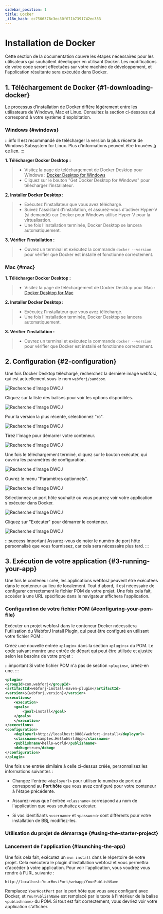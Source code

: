 ```yaml
---
sidebar_position: 1
title: Docker
_i18n_hash: ec7566378c3ec80f071b7391742ec353
---
```

# Installation de Docker

Cette section de la documentation couvre les étapes nécessaires pour les utilisateurs qui souhaitent développer en utilisant Docker. Les modifications de votre code seront effectuées sur votre machine de développement, et l'application résultante sera exécutée dans Docker.

## 1. Téléchargement de Docker {#1-downloading-docker}

Le processus d'installation de Docker diffère légèrement entre les utilisateurs de Windows, Mac et Linux. Consultez la section ci-dessous qui correspond à votre système d'exploitation.

### Windows {#windows}

:::info
Il est recommandé de télécharger la version la plus récente de Windows Subsystem for Linux. Plus d'informations peuvent être trouvées [à ce lien](https://learn.microsoft.com/en-us/windows/wsl/install).
:::

**1. Télécharger Docker Desktop :**
>- Visitez la page de téléchargement de Docker Desktop pour Windows : [Docker Desktop for Windows](https://www.docker.com/products/docker-desktop/)
>- Cliquez sur le bouton "Get Docker Desktop for Windows" pour télécharger l'installateur.

**2. Installer Docker Desktop :**
>- Exécutez l'installateur que vous avez téléchargé.
>- Suivez l'assistant d'installation, et assurez-vous d'activer Hyper-V (si demandé) car Docker pour Windows utilise Hyper-V pour la virtualisation.
>- Une fois l'installation terminée, Docker Desktop se lancera automatiquement.

**3. Vérifier l'installation :**
>- Ouvrez un terminal et exécutez la commande `docker --version` pour vérifier que Docker est installé et fonctionne correctement.

### Mac {#mac}

**1. Télécharger Docker Desktop :**
>- Visitez la page de téléchargement de Docker Desktop pour Mac : [Docker Desktop for Mac](https://www.docker.com/products/docker-desktop/)

**2. Installer Docker Desktop :**
>- Exécutez l'installateur que vous avez téléchargé.
>- Une fois l'installation terminée, Docker Desktop se lancera automatiquement.

**3. Vérifier l'installation :**
>- Ouvrez un terminal et exécutez la commande `docker --version` pour vérifier que Docker est installé et fonctionne correctement.

## 2. Configuration {#2-configuration}

Une fois Docker Desktop téléchargé, recherchez la dernière image webforJ, qui est actuellement sous le nom `webforj/sandbox`.

![Recherche d'image DWCJ](/img/bbj-installation/docker/Step_1l.png#rounded-border)

Cliquez sur la liste des balises pour voir les options disponibles.

![Recherche d'image DWCJ](/img/bbj-installation/docker/Step_2l.png#rounded-border)

Pour la version la plus récente, sélectionnez "rc".

![Recherche d'image DWCJ](/img/bbj-installation/docker/Step_3l.png#rounded-border)

Tirez l'image pour démarrer votre conteneur.

![Recherche d'image DWCJ](/img/bbj-installation/docker/Step_4l.png#rounded-border)

Une fois le téléchargement terminé, cliquez sur le bouton exécuter, qui ouvrira les paramètres de configuration.

![Recherche d'image DWCJ](/img/bbj-installation/docker/Step_5l.png#rounded-border)

Ouvrez le menu "Paramètres optionnels".

![Recherche d'image DWCJ](/img/bbj-installation/docker/Step_6l.png#rounded-border)

Sélectionnez un port hôte souhaité où vous pourrez voir votre application s'exécuter dans Docker.

![Recherche d'image DWCJ](/img/bbj-installation/docker/Step_7l.png#rounded-border)

Cliquez sur "Exécuter" pour démarrer le conteneur.

![Recherche d'image DWCJ](/img/bbj-installation/docker/Step_8l.png#rounded-border)

:::success Important
Assurez-vous de noter le numéro de port hôte personnalisé que vous fournissez, car cela sera nécessaire plus tard.
:::

## 3. Exécution de votre application {#3-running-your-app}

Une fois le conteneur créé, les applications webforJ peuvent être exécutées dans le conteneur au lieu de localement. Tout d'abord, il est nécessaire de configurer correctement le fichier POM de votre projet. Une fois cela fait, accéder à une URL spécifique dans le navigateur affichera l'application.

### Configuration de votre fichier POM {#configuring-your-pom-file}

Exécuter un projet webforJ dans le conteneur Docker nécessitera l'utilisation du WebforJ Install Plugin, qui peut être configuré en utilisant votre fichier POM :

Créez une nouvelle entrée `<plugin>` dans la section `<plugins>` du POM. Le code suivant montre une entrée de départ qui peut être utilisée et ajustée selon les besoins de votre projet :

:::important
Si votre fichier POM n'a pas de section `<plugins>`, créez-en une.
:::

```xml
<plugin>
<groupId>com.webforj</groupId>
<artifactId>webforj-install-maven-plugin</artifactId>
<version>${webforj.version}</version>
<executions>
    <execution>
    <goals>
        <goal>install</goal>
    </goals>
    </execution>
</executions>
<configuration>
    <deployurl>http://localhost:8888/webforj-install</deployurl>
    <classname>samples.HelloWorldApp</classname>
    <publishname>hello-world</publishname>
    <debug>true</debug>
</configuration>
</plugin>
```

Une fois une entrée similaire à celle ci-dessus créée, personnalisez les informations suivantes :

- Changez l'entrée `<deployurl>` pour utiliser le numéro de port qui correspond au **Port hôte** que vous avez configuré pour votre conteneur à l'étape précédente.

- Assurez-vous que l'entrée `<classname>` correspond au nom de l'application que vous souhaitez exécuter.

- Si vos identifiants `<username>` et `<password>` sont différents pour votre installation de BBj, modifiez-les.

### Utilisation du projet de démarrage {#using-the-starter-project}

<ComponentArchetype
project="bbj-hello-world"
/>

### Lancement de l'application {#launching-the-app}

Une fois cela fait, exécutez un `mvn install` dans le répertoire de votre projet. Cela exécutera le plugin d'installation webforJ et vous permettra d'accéder à votre application. Pour voir l'application, vous voudrez vous rendre à l'URL suivante :

`http://localhost:YourHostPort/webapp/YourPublishName`

Remplacez `YourHostPort` par le port hôte que vous avez configuré avec Docker, et `YourPublishName` est remplacé par le texte à l'intérieur de la balise `<publishname>` du POM. Si tout est fait correctement, vous devriez voir votre application s'afficher.
